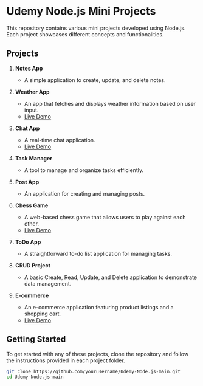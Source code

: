 # Udemy Node.js Mini Projects

This repository contains various mini projects developed using Node.js. Each project showcases different concepts and functionalities.

## Projects

1. **Notes App**
   - A simple application to create, update, and delete notes.

2. **Weather App**
   - An app that fetches and displays weather information based on user input.
   - [Live Demo](https://weather-app-bj37.onrender.com)

3. **Chat App**
   - A real-time chat application. 
   - [Live Demo](https://chatapp-sx3p.onrender.com/)

4. **Task Manager**
   - A tool to manage and organize tasks efficiently.

5. **Post App**
   - An application for creating and managing posts.

6. **Chess Game**
   - A web-based chess game that allows users to play against each other.
   - [Live Demo](https://chess-app-io6p.onrender.com)

7. **ToDo App**
   - A straightforward to-do list application for managing tasks.

8. **CRUD Project**
   - A basic Create, Read, Update, and Delete application to demonstrate data management.

9. **E-commerce**
   - An e-commerce application featuring product listings and a shopping cart.
   - [Live Demo](https://ecommerce-dc0o.onrender.com/)

## Getting Started

To get started with any of these projects, clone the repository and follow the instructions provided in each project folder.

```bash
git clone https://github.com/yourusername/Udemy-Node.js-main.git
cd Udemy-Node.js-main
